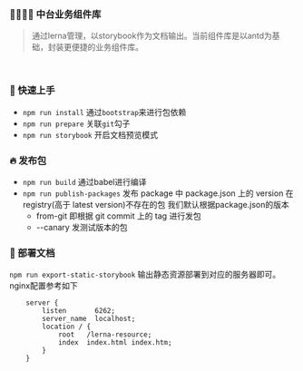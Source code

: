 ### 🎸🎸🎸🎸 中台业务组件库
> 通过lerna管理，以storybook作为文档输出。当前组件库是以antd为基础，封装更便捷的业务组件库。


<br/>

### 🚀 快速上手
- `npm run install` 通过`bootstrap`来进行包依赖
- `npm run prepare` 关联`git`勾子
- `npm run storybook` 开启文档预览模式

### 🔥 发布包
- `npm run build` 通过babel进行编译
- `npm run publish-packages` 发布 package 中 package.json 上的 version 在 registry(高于 latest version)不存在的包
  我们默认根据package.json的版本  
  - from-git 即根据 git commit 上的 tag 进行发包
  - --canary 发测试版本的包


### 🤖️ 部署文档
`npm run export-static-storybook` 输出静态资源部署到对应的服务器即可。nginx配置参考如下
```javascirpt
    server {
        listen       6262;
        server_name  localhost;
        location / {
            root   /lerna-resource;
            index  index.html index.htm;
        }
    }
```